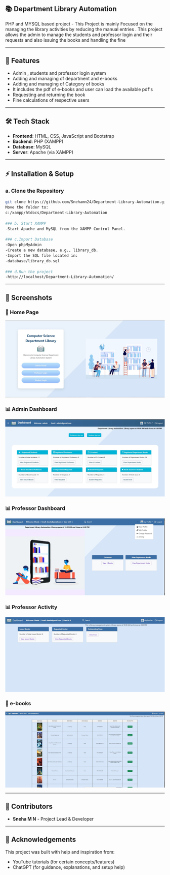 ## 📚 Department Library Automation 
 PHP and MYSQL based project - This Project is mainly Focused on the managing the library activities by reducing the manual entries . This project allows the admin to manage the students and professor login and their requests and also issuing the books and handling the fine

 -----

 ## 🚀 Features
 - Admin , students and professor login system
 - Adding and managing of department and e-books 
 - Adding and managing of Category of books
 - It includes the pdf of e-books and user can load the available pdf's
 - Requesting and returning the book
 - Fine calculations of respective users

 -----

## 🛠️ Tech Stack
- **Frontend**: HTML, CSS, JavaScript  and Bootstrap
- **Backend**: PHP (XAMPP)  
- **Database**: MySQL  
- **Server**: Apache (via XAMPP) 

-----

## ⚡ Installation & Setup

### a. Clone the Repository
```bash
git clone https://github.com/Snehamn24/Department-Library-Automation.git
Move the folder to:
c:/xampp/htdocs/Department-Library-Automation

### b. Start XAMPP
-Start Apache and MySQL from the XAMPP Control Panel.

### c.Import Database
-Open phpMyAdmin
-Create a new database, e.g., library_db.
-Import the SQL file located in:
-database/library_db.sql

### d.Run the project
-http://localhost/Department-Library-Automation/
```

---

## 📸 Screenshots

### 🔐 Home Page
![Home Page](screenshots/home.JPG)

### 📊 Admin Dashboard
![Admin Dashboard](screenshots/admin_dashboard.JPG)

### 📊 Professor Dashboard 
![Progessor Dashboard Page](screenshots/professor_dashboard.JPG)

### 📊 Professor Activity
![professor activity page](screenshots/professor_Activity.JPG)

### 📕 e-books
![e-content page](screenshots/e_books.JPG)

---

##  🙌 Contributors
- **Sneha M N** - Project Lead & Developer  

---

## 🙏 Acknowledgements
This project was built with help and inspiration from:  
- YouTube tutorials (for certain concepts/features)  
- ChatGPT (for guidance, explanations, and setup help)  




 
